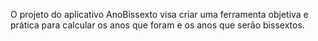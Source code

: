 O projeto do aplicativo AnoBissexto visa criar uma ferramenta objetiva e prática para calcular os anos que foram e os anos que serão bissextos.
